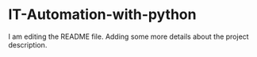 # IT-Automation-with-python

I am editing the README file. Adding some more details about the project description.
